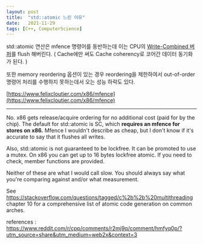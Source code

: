 ```yaml
---
layout: post
title:  "std::atomic 느린 이유"
date:   2021-11-29
tags: [C++, ComputerScience]
---
```


std::atomic 연산은 mfence 명령어를 동반하는데 이는 CPU의 [Write-Combined 버퍼](https://sungjjinkang.github.io/nonTemporalMemoryHint)를 flush 해버린다. ( Cache에만 써도 Cache coherency로 코어간 데이터 동기화가 된다. )                  


또한 memory reordering 옵션이 있는 경우 reordering을 제한하여서 out-of-order 명령어 처리를 수행하지 못하는데서 오는 성능 하락도 있다.          

[https://www.felixcloutier.com/x86/mfence](https://www.felixcloutier.com/x86/mfence)         

-----------------------

No. x86 gets release/acquire ordering for no additional cost (paid for by the chip). The default for std::atomic is SC, which **requires an mfence for stores on x86.** Mfence I wouldn't describe as cheap, but I don't know if it's accurate to say that it flushes all writes.

Also, std::atomic is not guaranteed to be lockfree. It can be promoted to use a mutex. On x86 you can get up to 16 bytes lockfree atomic. If you need to check, member functions are provided.

Neither of these are what I would call slow. You should always say what you're comparing against and/or what measurement.

See https://stackoverflow.com/questions/tagged/c%2b%2b%20multithreading chapter 10 for a comprehensive list of atomic code generation on common arches.

references : https://www.reddit.com/r/cpp/comments/r2mj9q/comment/hmfyq0p/?utm_source=share&utm_medium=web2x&context=3

